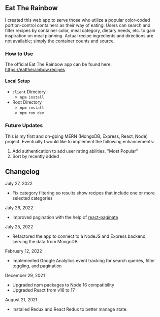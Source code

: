 ## Eat The Rainbow

I created this web app to serve those who utilize a popular color-coded portion-control containers as their way of eating. Users can search and filter recipes by container color, meal category, dietary needs, etc. to gain inspiration on meal planning. Actual recipe ingredients and directions are not available; simply the container counts and source.

### How to Use

The official Eat The Rainbow app can be found here: https://eattherainbow.recipes

#### Local Setup

-   `client` Directory
    -   `npm install`
-   Root Directory
    -   `npm install`
    -   `npm run dev`

### Future Updates

This is my first and on-going MERN (MongoDB, Express, React, Node) project. Eventually I would like to implement the following enhancements:

1. Add authentication to add user rating abilities, "Most Popular"
2. Sort by recently added

## Changelog

July 27, 2022

-   Fix category filtering so results show recipes that include one or more selected categories

July 26, 2022

-   Improved pagination with the help of [react-paginate](https://www.npmjs.com/package/react-paginate)

July 25, 2022

-   Refactored the app to connect to a NodeJS and Express backend, serving the data from MongoDB

February 12, 2022

-   Implemented Google Analytics event tracking for search queries, filter toggling, and pagination

December 29, 2021

-   Upgraded npm packages to Node 16 compatibility
-   Upgraded React from v16 to 17

August 21, 2021

-   Installed Redux and React Redux to better manage state.
